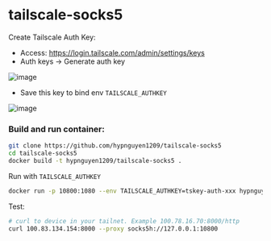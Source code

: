 # tailscale-socks5

Create Tailscale Auth Key:
- Access: https://login.tailscale.com/admin/settings/keys
- Auth keys -> Generate auth key

![image](https://github.com/hypnguyen1209/tailscale-socks5/assets/33387061/9170f705-5b67-42e2-aac6-96d9ebe39123)

- Save this key to bind env `TAILSCALE_AUTHKEY`

![image](https://github.com/hypnguyen1209/tailscale-socks5/assets/33387061/21d3771f-6ad4-4081-9f6e-96e3eb048f28)

### Build and run container:

```bash
git clone https://github.com/hypnguyen1209/tailscale-socks5
cd tailscale-socks5
docker build -t hypnguyen1209/tailscale-socks5 .
```

Run with `TAILSCALE_AUTHKEY`

```bash
docker run -p 10800:1080 --env TAILSCALE_AUTHKEY=tskey-auth-xxx hypnguyen1209/tailscale-socks5
```

Test:

```bash
# curl to device in your tailnet. Example 100.78.16.70:8000/http
curl 100.83.134.154:8000 --proxy socks5h://127.0.0.1:10800
```

